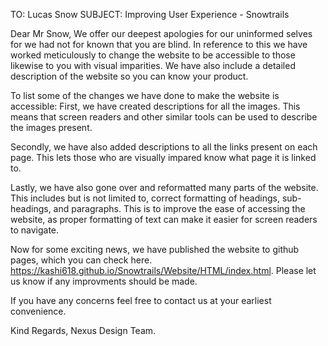 TO: Lucas Snow
SUBJECT: Improving User Experience - Snowtrails

Dear Mr Snow,
We offer our deepest apologies for our uninformed selves for we had not for known that you are blind. In reference to this we have worked meticulously to change the website to be accessible to those likewise to you with visual imparities. We have also include a detailed description of the website so you can know your product.

To list some of the changes we have done to make the website is accessible:
First, we have created descriptions for all the images. This means that screen readers and other similar tools can be used to describe the images present.

Secondly, we have also added descriptions to all the links present on each page. This lets those who are visually impared know what page it is linked to.

Lastly, we have also gone over and reformatted many parts of the website. This includes but is not limited to, correct formatting of headings, sub-headings, and paragraphs. This is to improve the ease of accessing the website, as proper formatting of text can make it easier for screen readers to navigate.

Now for some exciting news, we have published the website to github pages, which you can check here. 
https://kashi618.github.io/Snowtrails/Website/HTML/index.html. Please let us know if any improvments should be made.

If you have any concerns feel free to contact us at your earliest convenience.

Kind Regards,
Nexus Design Team.
